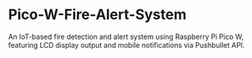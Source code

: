 # Pico-W-Fire-Alert-System
An IoT-based fire detection and alert system using Raspberry Pi Pico W, featuring LCD display output and mobile notifications via Pushbullet API.
